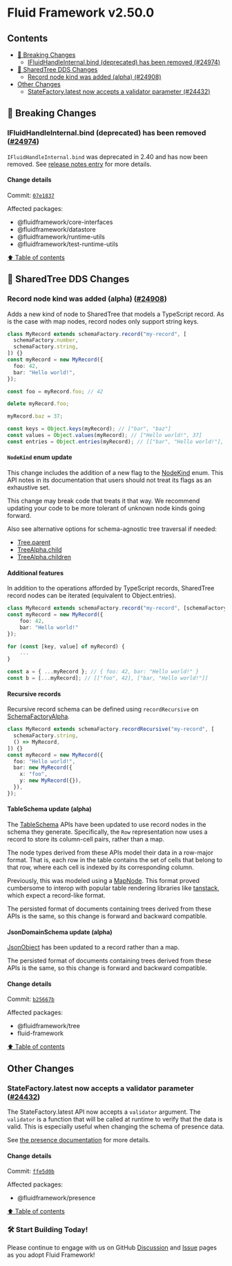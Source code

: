 <!-- THIS IS AN AUTOGENERATED FILE. DO NOT EDIT THIS FILE DIRECTLY. -->

# Fluid Framework v2.50.0

## Contents

- [🚨 Breaking Changes](#-breaking-changes)
  - [IFluidHandleInternal.bind (deprecated) has been removed (#24974)](#ifluidhandleinternalbind-deprecated-has-been-removed-24974)
- [🌳 SharedTree DDS Changes](#-sharedtree-dds-changes)
  - [Record node kind was added (alpha) (#24908)](#record-node-kind-was-added-alpha-24908)
- [Other Changes](#other-changes)
  - [StateFactory.latest now accepts a validator parameter (#24432)](#statefactorylatest-now-accepts-a-validator-parameter-24432)

## 🚨 Breaking Changes

### IFluidHandleInternal.bind (deprecated) has been removed ([#24974](https://github.com/microsoft/FluidFramework/issues/24974))

`IFluidHandleInternal.bind` was deprecated in 2.40 and has now been removed. See [release notes entry](https://github.com/microsoft/FluidFramework/releases/tag/client_v2.40.0#user-content-ifluidhandleinternalbind-has-been-deprecated-24553) for more details.

#### Change details

Commit: [`07e1837`](https://github.com/microsoft/FluidFramework/commit/07e183795fa8118fae717c118ab7a7945ac1ad57)

Affected packages:

- @fluidframework/core-interfaces
- @fluidframework/datastore
- @fluidframework/runtime-utils
- @fluidframework/test-runtime-utils

[⬆️ Table of contents](#contents)

## 🌳 SharedTree DDS Changes

### Record node kind was added (alpha) ([#24908](https://github.com/microsoft/FluidFramework/issues/24908))

Adds a new kind of node to SharedTree that models a TypeScript record. As is the case with map nodes, record nodes only support string keys.

```typescript
class MyRecord extends schemaFactory.record("my-record", [
  schemaFactory.number,
  schemaFactory.string,
]) {}
const myRecord = new MyRecord({
  foo: 42,
  bar: "Hello world!",
});

const foo = myRecord.foo; // 42

delete myRecord.foo;

myRecord.baz = 37;

const keys = Object.keys(myRecord); // ["bar", "baz"]
const values = Object.values(myRecord); // ["Hello world!", 37]
const entries = Object.entries(myRecord); // [["bar", "Hello world!"], ["baz", 37]]
```

#### `NodeKind` enum update

This change includes the addition of a new flag to the [NodeKind](https://fluidframework.com/docs/api/fluid-framework/nodekind-enum) enum. This API notes in its documentation that users should not treat its flags as an exhaustive set.

This change may break code that treats it that way. We recommend updating your code to be more tolerant of unknown node kinds going forward.

Also see alternative options for schema-agnostic tree traversal if needed:

- [Tree.parent](https://fluidframework.com/docs/api/fluid-framework/treenodeapi-interface#parent-methodsignature)
- [TreeAlpha.child](https://fluidframework.com/docs/api/fluid-framework/treealpha-interface#child-methodsignature)
- [TreeAlpha.children](https://fluidframework.com/docs/api/fluid-framework/treealpha-interface#children-methodsignature)

#### Additional features

In addition to the operations afforded by TypeScript records, SharedTree record nodes can be iterated (equivalent to Object.entries).

```typescript
class MyRecord extends schemaFactory.record("my-record", [schemaFactory.number, schemaFactory.string]) {}
const myRecord = new MyRecord({
	foo: 42,
	bar: "Hello world!"
});

for (const [key, value] of myRecord) {
	...
}

const a = { ...myRecord }; // { foo: 42, bar: "Hello world!" }
const b = [...myRecord]; // [["foo", 42], ["bar, "Hello world!"]]
```

#### Recursive records

Recursive record schema can be defined using `recordRecursive` on [SchemaFactoryAlpha](https://fluidframework.com/docs/api/fluid-framework/schemafactoryalpha-class).

```typescript
class MyRecord extends schemaFactory.recordRecursive("my-record", [
  schemaFactory.string,
  () => MyRecord,
]) {}
const myRecord = new MyRecord({
  foo: "Hello world!",
  bar: new MyRecord({
    x: "foo",
    y: new MyRecord({}),
  }),
});
```

#### TableSchema update (alpha)

The [TableSchema](https://fluidframework.com/docs/api/fluid-framework/tableschema-namespace/) APIs have been updated to use record nodes in the schema they generate. Specifically, the `Row` representation now uses a record to store its column-cell pairs, rather than a map.

The node types derived from these APIs model their data in a row-major format. That is, each row in the table contains the set of cells that belong to that row, where each cell is indexed by its corresponding column.

Previously, this was modeled using a [MapNode](https://fluidframework.com/docs/api/fluid-framework/treemapnode-interface). This format proved cumbersome to interop with popular table rendering libraries like [tanstack](https://tanstack.com/table), which expect a record-like format.

The persisted format of documents containing trees derived from these APIs is the same, so this change is forward and backward compatible.

#### JsonDomainSchema update (alpha)

[JsonObject](https://fluidframework.com/docs/api/fluid-framework/jsonastree-namespace/jsonobject-class) has been updated to a record rather than a map.

The persisted format of documents containing trees derived from these APIs is the same, so this change is forward and backward compatible.

#### Change details

Commit: [`b25667b`](https://github.com/microsoft/FluidFramework/commit/b25667bcdcad5584f35783f6a32270803b6dfb1c)

Affected packages:

- @fluidframework/tree
- fluid-framework

[⬆️ Table of contents](#contents)

## Other Changes

### StateFactory.latest now accepts a validator parameter ([#24432](https://github.com/microsoft/FluidFramework/issues/24432))

The StateFactory.latest API now accepts a `validator` argument. The `validator` is a function that will be called at runtime to verify that the data is valid. This is especially useful when changing the schema of presence data.

See [the presence documentation](https://fluidframework.com/docs/build/presence) for more details.

#### Change details

Commit: [`ffe5d0b`](https://github.com/microsoft/FluidFramework/commit/ffe5d0be95c00f19e1074c507ec5f4013b7f639b)

Affected packages:

- @fluidframework/presence

[⬆️ Table of contents](#contents)

### 🛠️ Start Building Today!

Please continue to engage with us on GitHub [Discussion](https://github.com/microsoft/FluidFramework/discussions) and [Issue](https://github.com/microsoft/FluidFramework/issues) pages as you adopt Fluid Framework!
